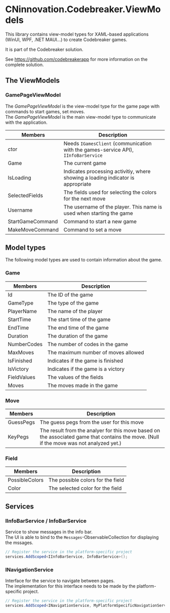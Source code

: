 ﻿# CNinnovation.Codebreaker.ViewModels

This library contains view-model types for XAML-based applications (WinUI, WPF, .NET MAUI...) to create Codebreaker games.

It is part of the Codebreaker solution.

See https://github.com/codebreakerapp for more information on the complete solution.

## The ViewModels

### GamePageViewModel
The _GamePageViewModel_ is the view-model type for the game page with commands to start games, set moves.  
The _GamePageViewModel_ is the main view-model type to communicate with the application.

| Members     | Description        |
|------------|--------------------|
| ctor | Needs `IGamesClient` (communication with the games-service API), `IInfoBarService` |
| Game | The current game |
| IsLoading | Indicates processing activitiy, where showing a loading indicator is appropriate |
| SelectedFields | The fields used for selecting the colors for the next move |
| Username | The username of the player. This name is used when starting the game |
| StartGameCommand | Command to start a new game |
| MakeMoveCommand | Command to set a move |

## Model types

The following model types are used to contain information about the game.

### Game

| Members     | Description        |
|------------|--------------------|
| Id | The ID of the game |
| GameType | The type of the game |
| PlayerName | The name of the player |
| StartTime | The start time of the game |
| EndTime | The end time of the game |
| Duration | The duration of the game |
| NumberCodes | The number of codes in the game |
| MaxMoves | The maximum number of moves allowed |
| IsFinished | Indicates if the game is finished |
| IsVictory | Indicates if the game is a victory |
| FieldValues | The values of the fields |
| Moves | The moves made in the game |

### Move

| Members     | Description        |
|------------|--------------------|
| GuessPegs | The guess pegs from the user for this move |
| KeyPegs | The result from the analyer for this move based on the associated game that contains the move. (Null if the move was not analyzed yet.) |

### Field

| Members     | Description        |
|------------|--------------------|
| PossibleColors | The possible colors for the field |
| Color | The selected color for the field |


## Services
### IInfoBarService / InfoBarService
Service to show messages in the info bar.  
The UI is able to bind to the `Messages`-ObservableCollection for displaying the mssages.

```C#
// Register the service in the platform-specific project
services.AddScoped<IInfoBarService, InfoBarService>();
```

### INavigationService
Interface for the service to navigate between pages.  
The implementation for this interface needs to be made by the platform-specific project.

```C#
// Register the service in the platform-specific project
services.AddScoped<INavigationService, MyPlatformSpecificNavigationServiceImplementation>();
```